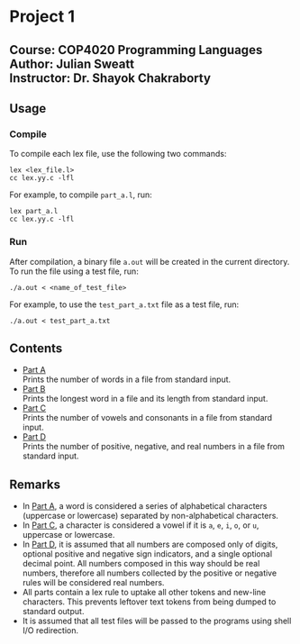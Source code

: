 # Project 1
**Course:** COP4020 Programming Languages  
**Author:** Julian Sweatt  
**Instructor:** Dr. Shayok Chakraborty  
---

## Usage
### Compile
To compile each lex file, use the following two commands:
```
lex <lex_file.l>
cc lex.yy.c -lfl
```
For example, to compile `part_a.l`, run:
```
lex part_a.l
cc lex.yy.c -lfl
```

### Run
After compilation, a binary file `a.out` will be created in the current directory. To run the file using a test file, run:
```
./a.out < <name_of_test_file>
```
For example, to use the `test_part_a.txt` file as a test file, run:
```
./a.out < test_part_a.txt
```

## Contents
* [Part A](./part_a.l)  
    Prints the number of words in a file from standard input.
* [Part B](./part_b.l)  
    Prints the longest word in a file and its length from standard input.
* [Part C](./part_c.l)  
    Prints the number of vowels and consonants in a file from standard input.
* [Part D](./part_d.l)  
    Prints the number of positive, negative, and real numbers in a file from standard input.

## Remarks
* In [Part A](./part_a.l), a word is considered a series of alphabetical characters (uppercase or lowercase) separated by non-alphabetical characters.  
* In [Part C](./part_c.l), a character is considered a vowel if it is `a`, `e`, `i`, `o`, or `u`, uppercase or lowercase.  
* In [Part D](./part_d.l), it is assumed that all numbers are composed only of digits, optional positive and negative sign indicators, and a single optional decimal point. All numbers composed in this way should be real numbers, therefore all numbers collected by the positive or negative rules will be considered real numbers.  
* All parts contain a lex rule to uptake all other tokens and new-line characters. This prevents leftover text tokens from being dumped to standard output.
* It is assumed that all test files will be passed to the programs using shell I/O redirection.
